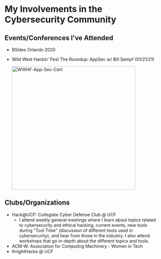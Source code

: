 # My Involvements in the Cybersecurity Community

## Events/Conferences I've Attended
- BSides Orlando 2020
- Wild West Hackin' Fest The Roundup: AppSec w/ Bill Sempf (01/21/21)
  
  <img src='https://i.postimg.cc/j5hSZZTs/WWHF-App-Sec-Cert.png' border='0' alt='WWHF-App-Sec-Cert' width='400px'/>

## Clubs/Organizations
- Hack@UCF: Collegiate Cyber Defense Club @ UCF
  - I attend weekly general meetings where I learn about topics related to cybersecurity and ethical hacking, current events,
    new tools during "Tool Time" (discussion of different tools used in cybersecurity), and hear from those in the industry. I also attend workshops 
    that go in-depth about the different topics and tools. 
- ACM-W: Association for Computing Machinery - Women in Tech
- KnightHacks @ UCF
